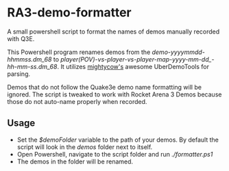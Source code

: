 # RA3-demo-formatter
A small powershell script to format the names of demos manually recorded with Q3E.

This Powershell program renames demos from the *demo-yyyymmdd-hhmmss.dm_68* to *player(POV)-vs-player-vs-player-map-yyyy-mm-dd_-hh-mm-ss.dm_68*. 
It utilizes [mightycow's](https://github.com/mightycow) awesome UberDemoTools for parsing.

Demos that do not follow the Quake3e demo name formatting will be ignored. The script is tweaked to work with Rocket Arena 3 Demos because those do not auto-name properly when recorded. 

## Usage
- Set the *$demoFolder* variable to the path of your demos. By default the script will look in the *demos* folder next to itself.
- Open Powershell, navigate to the script folder and run *./formatter.ps1*
- The demos in the folder will be renamed.
